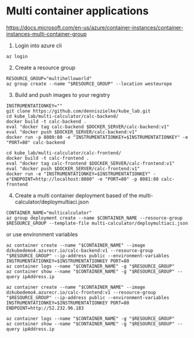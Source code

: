 # Multi container applications
https://docs.microsoft.com/en-us/azure/container-instances/container-instances-multi-container-group

1.  Login into azure cli
```
az login
```

2. Create a resource group
```
RESOURCE_GROUP="multihelloworld"
az group create --name "$RESOURCE_GROUP" --location westeurope
```

3. Build and push images to your registry
```
INSTRUMENTATIONKEY=""
git clone https://github.com/denniszielke/kube_lab.git
cd kube_lab/multi-calculator/calc-backend/
docker build -t calc-backend .
eval "docker tag calc-backend $DOCKER_SERVER/calc-backend:v1"
eval "docker push $DOCKER_SERVER/calc-backend:v1"
docker run -p 8080:80 -e "INSTRUMENTATIONKEY=$INSTRUMENTATIONKEY" -e "PORT=80" calc-backend

cd kube_lab/multi-calculator/calc-frontend/
docker build -t calc-frontend .
eval "docker tag calc-frontend $DOCKER_SERVER/calc-frontend:v1"
eval "docker push $DOCKER_SERVER/calc-frontend:v1"
docker run -e "INSTRUMENTATIONKEY=$INSTRUMENTATIONKEY" -e"ENDPOINT=http://localhost:8080" -e "PORT=80" -p 8081:80 calc-frontend

```

4. Create a multi container deployment based of the multi-calculator/deploymultiaci.json
```
CONTAINER_NAME="multicalculator"
az group deployment create --name $CONTAINER_NAME --resource-group $RESOURCE_GROUP --template-file multi-calculator/deploymultiaci.json
```
or use  environment variables
```
az container create --name "$CONTAINER_NAME" --image dzkubedemo4.azurecr.io/calc-backend:v1 --resource-group "$RESOURCE_GROUP" --ip-address public --environment-variables INSTRUMENTATIONKEY=$INSTRUMENTATIONKEY PORT=80
az container logs --name "$CONTAINER_NAME" -g "$RESOURCE_GROUP"
az container show --name "$CONTAINER_NAME" -g "$RESOURCE_GROUP" --query ipAddress.ip

az container create --name "$CONTAINER_NAME" --image dzkubedemo4.azurecr.io/calc-frontend:v1 --resource-group "$RESOURCE_GROUP" --ip-address public --environment-variables INSTRUMENTATIONKEY=$INSTRUMENTATIONKEY PORT=80 ENDPOINT=http://52.232.96.183

az container logs --name "$CONTAINER_NAME" -g "$RESOURCE_GROUP"
az container show --name "$CONTAINER_NAME" -g "$RESOURCE_GROUP" --query ipAddress.ip


```